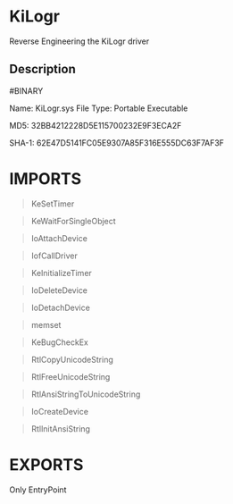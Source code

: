 # KiLogr
Reverse Engineering the KiLogr driver

## Description
#BINARY

Name: KiLogr.sys
File Type: Portable Executable 

MD5: 32BB4212228D5E115700232E9F3ECA2F

SHA-1: 62E47D5141FC05E9307A85F316E555DC63F7AF3F


# IMPORTS
> KeSetTimer

> KeWaitForSingleObject

> IoAttachDevice

> IofCallDriver

> KeInitializeTimer

> IoDeleteDevice

> IoDetachDevice

> memset

> KeBugCheckEx

> RtlCopyUnicodeString

> RtlFreeUnicodeString

> RtlAnsiStringToUnicodeString

> IoCreateDevice

> RtlInitAnsiString

# EXPORTS
Only EntryPoint